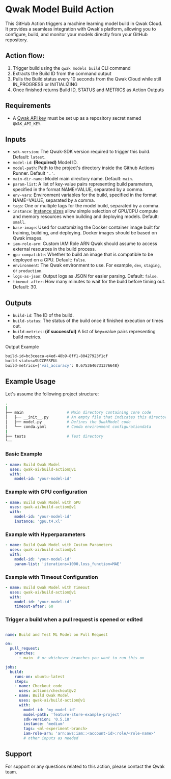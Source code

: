 # Qwak Model Build Action

This GitHub Action triggers a machine learning model build in Qwak Cloud. It provides a seamless integration with Qwak's platform, allowing you to configure, build, and monitor your models directly from your GitHub repository.

## Action flow:
1. Trigger build using the `qwak models build` CLI command
2. Extracts the Build ID from the command output
3. Pulls the Build status every 10 seconds from the Qwak Cloud while still IN_PROGRESS or INITIALIZING
4. Once finished returns Build ID, STATUS and METRICS as Action Outputs

## Requirements

- A [Qwak API key](https://app.qwak.ai/qwak-admin#personal-api-keys) must be set up as a repository secret named `QWAK_API_KEY`.

## Inputs

- `sdk-version`: The Qwak-SDK version required to trigger this build. Default: `latest`.
- `model-id`: **(Required)** Model ID.
- `model-path`: Path to the project's directory inside the Github Actions Runner. Default `'.'`.
- `main-dir-name`: Model main directory name. Default: `main`.
- `param-list`: A list of key-value pairs representing build parameters, specified in the format NAME=VALUE, separated by a comma.
- `env-vars`: Environment variables for the build, specified in the format NAME=VALUE, separated by a comma.
- `tags`: One or multiple tags for the model build, separated by a comma.
- `instance`: [Instance sizes](https://docs-saas.qwak.com/docs/instance-sizes) allow simple selection of GPU/CPU compute and memory resources when building and deploying models. Default: `small`.
- `base-image`: Used for customizing the Docker container image built for training, building, and deploying. Docker images should be based on Qwak images.
- `iam-role-arn`: Custom IAM Role ARN Qwak should assume to access external resources in the build process.
- `gpu-compatible`: Whether to build an image that is compatible to be deployed on a GPU. Default: `false`.
- `environment`: The Qwak environment to use. For example, `dev`, `staging`, or `production`.
- `logs-as-json`: Output logs as JSON for easier parsing. Default: `false`.
- `timeout-after`: How many minutes to wait for the build before timing out. Default: 30.


## Outputs

- `build-id`: The ID of the build.
- `build-status`: The status of the build once it finished execution or times out.
- `build-metrics`: **(if successful)** A list of key=value pairs representing build metrics.

Output Example 
```bash
build-id=bc3ceeca-e4ed-48b9-8ff1-80427923f1cf
build-status=SUCCESSFUL
build-metrics={'val_accuracy': 0.6753646731376648}
```


## Example Usage

Let's assume the following project structure:

```bash
.
|
├── main                   # Main directory containing core code
│   ├── __init__.py        # An empty file that indicates this directory is a Python package
│   ├── model.py           # Defines the QwakModel code
│   └── conda.yaml         # Conda environment configurationdata
|
├── tests                  # Test directory
└──
```

### Basic Example

```yaml
- name: Build Qwak Model
  uses: qwak-ai/build-action@v1
  with:
    model-id: 'your-model-id'
```

### Example with GPU configuration

```yaml
- name: Build Qwak Model with GPU
  uses: qwak-ai/build-action@v1
  with:
    model-id: 'your-model-id'
    instance: 'gpu.t4.xl'
```

### Example with Hyperparameters

```yaml
- name: Build Qwak Model with Custom Parameters
  uses: qwak-ai/build-action@v1
  with:
    model-id: 'your-model-id'
    param-list: 'iterations=1000,loss_function=MAE'
```

### Example with Timeout Configuration

```yaml
- name: Build Qwak Model with Timeout
  uses: qwak-ai/build-action@v1   
  with:
    model-id: 'your-model-id'
    timeout-after: 60
```

### Trigger a build when a pull request is opened or edited

```yaml

name: Build and Test ML Model on Pull Request

on:
  pull_request:
    branches:
      - main  # or whichever branches you want to run this on

jobs:
  build:
    runs-on: ubuntu-latest
    steps:
    - name: Checkout code
      uses: actions/checkout@v2
    - name: Build Qwak Model
      uses: qwak-ai/build-action@v1
      with:
        model-id: 'my-model-id'
        model-path: 'feature-store-example-project'
        sdk-version: '0.5.18'
        instance: 'medium'
        tags: <ml-experiment-branch>
        iam-role-arn: 'arn:aws:iam::<account-id>:role/<role-name>'
        # other inputs as needed
```

## Support

For support or any questions related to this action, please contact the Qwak team.